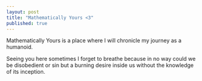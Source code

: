 ```yaml
---
layout: post
title: "Mathematically Yours <3"
published: true
---
```

Mathematically Yours is a place where I will chronicle my journey as a humanoid.

Seeing you here sometimes I forget to breathe because in no way could we be disobedient or sin but a burning desire inside us without the knowledge of its inception.

